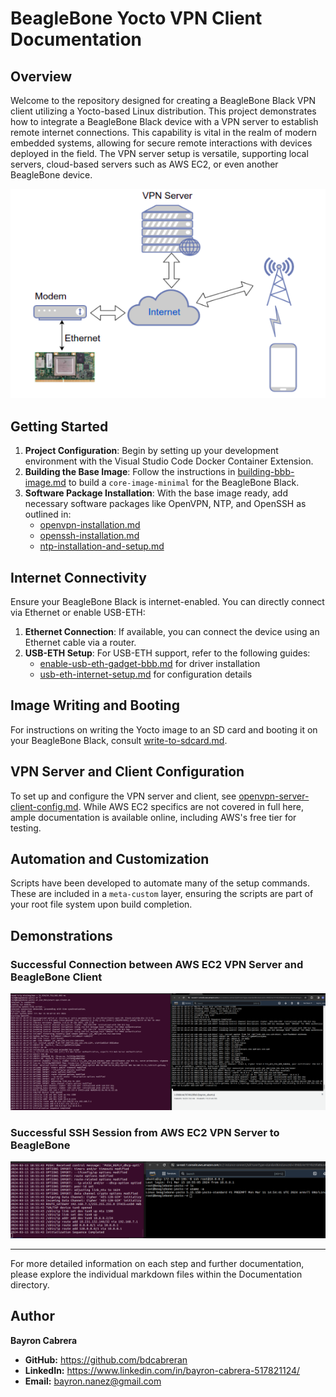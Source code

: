 # BeagleBone Yocto VPN Client Documentation

## Overview

Welcome to the repository designed for creating a BeagleBone Black VPN client utilizing a Yocto-based Linux distribution. This project demonstrates how to integrate a BeagleBone Black device with a VPN server to establish remote internet connections. This capability is vital in the realm of modern embedded systems, allowing for secure remote interactions with devices deployed in the field. The VPN server setup is versatile, supporting local servers, cloud-based servers such as AWS EC2, or even another BeagleBone device.

![VPN Network Diagram](Documentation/img/image.png)

## Getting Started

1. **Project Configuration**: Begin by setting up your development environment with the Visual Studio Code Docker Container Extension.
2. **Building the Base Image**: Follow the instructions in [building-bbb-image.md](Documentation/building-bbb-image.md) to build a `core-image-minimal` for the BeagleBone Black.
3. **Software Package Installation**: With the base image ready, add necessary software packages like OpenVPN, NTP, and OpenSSH as outlined in:
    - [openvpn-installation.md](Documentation/openvpn-installation.md)
    - [openssh-installation.md](Documentation/openssh-installation.md)
    - [ntp-installation-and-setup.md](Documentation/ntp-installation-and-setup.md)

## Internet Connectivity

Ensure your BeagleBone Black is internet-enabled. You can directly connect via Ethernet or enable USB-ETH:

1. **Ethernet Connection**: If available, you can connect the device using an Ethernet cable via a router.
2. **USB-ETH Setup**: For USB-ETH support, refer to the following guides:
    - [enable-usb-eth-gadget-bbb.md](Documentation/enable-usb-eth-gadget-bbb.md) for driver installation
    - [usb-eth-internet-setup.md](Documentation/usb-eth-internet-setup.md) for configuration details

## Image Writing and Booting

For instructions on writing the Yocto image to an SD card and booting it on your BeagleBone Black, consult [write-to-sdcard.md](Documentation/write-to-sdcard.md).

## VPN Server and Client Configuration

To set up and configure the VPN server and client, see [openvpn-server-client-config.md](Documentation/openvpn-server-client-config.md). While AWS EC2 specifics are not covered in full here, ample documentation is available online, including AWS's free tier for testing.

## Automation and Customization

Scripts have been developed to automate many of the setup commands. These are included in a `meta-custom` layer, ensuring the scripts are part of your root file system upon build completion.

## Demonstrations

### Successful Connection between AWS EC2 VPN Server and BeagleBone Client

![Server-Client Connection](Documentation/img/sever-client-conn.png)

### Successful SSH Session from AWS EC2 VPN Server to BeagleBone

![Remote SSH Access](Documentation/img/remote-ssh-access.png)

---

For more detailed information on each step and further documentation, please explore the individual markdown files within the Documentation directory.


## Author

**Bayron Cabrera**

- **GitHub:** https://github.com/bdcabreran
- **LinkedIn:** https://www.linkedin.com/in/bayron-cabrera-517821124/
- **Email:** bayron.nanez@gmail.com
